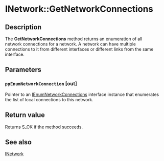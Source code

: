 # INetwork::GetNetworkConnections

## Description

The **GetNetworkConnections** method returns an enumeration of all network connections for a network. A network can have multiple connections to it from different interfaces or different links from the same interface.

## Parameters

### `ppEnumNetworkConnection` [out]

Pointer to an [IEnumNetworkConnections](https://learn.microsoft.com/windows/desktop/api/netlistmgr/nn-netlistmgr-ienumnetworkconnections) interface instance that enumerates the list of local connections to this network.

## Return value

Returns S_OK if the method succeeds.

## See also

[INetwork](https://learn.microsoft.com/windows/desktop/api/netlistmgr/nn-netlistmgr-inetwork)